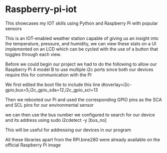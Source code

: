 # Raspberry-pi-iot
This showcases my IOT skills using Python and Raspberry Pi with popular sensors



This is an IOT-enabled weather station capable of giving us an insight into the temperature, pressure, and humidity, we can view these stats on a UI
implemented on an LCD which can be cycled with the use of a button that toggles through each view.

Before we could begin our project we had to do the following to allow our Raspberry Pi 4 model B to use multiple i2c ports since both our devices require
this for communication with the PI

We first edited the boot file to include this line
dtoverlay=i2c-gpio,bus=5,i2c_gpio_sda=12,i2c_gpio_scl=13

Then we rebooted our Pi and used the corresponding GPIO pins as the SCA and SCL pins for our environmental sensor

we can then use the bus number we configured to search for our device and its address using 
sudo i2cdetect -y [bus_no]

This will be useful for addressing our devices in our program

All these libraries apart from the RPI.bme280 were already available on the official Raspberry Pi image





